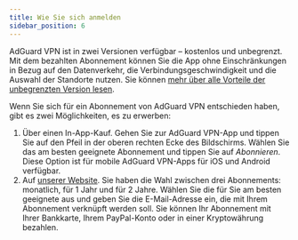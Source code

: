 ```yaml
---
title: Wie Sie sich anmelden
sidebar_position: 6
---
```


AdGuard VPN ist in zwei Versionen verfügbar – kostenlos und unbegrenzt. Mit dem bezahlten Abonnement können Sie die App ohne Einschränkungen in Bezug auf den Datenverkehr, die Verbindungsgeschwindigkeit und die Auswahl der Standorte nutzen. Sie können [mehr über alle Vorteile der unbegrenzten Version lesen](/general/free-vs-unlimited).

Wenn Sie sich für ein Abonnement von AdGuard VPN entschieden haben, gibt es zwei Möglichkeiten, es zu erwerben:

1. Über einen In-App-Kauf. Gehen Sie zur AdGuard VPN-App und tippen Sie auf den Pfeil in der oberen rechten Ecke des Bildschirms. Wählen Sie das am besten geeignete Abonnement und tippen Sie auf *Abonnieren*. Diese Option ist für mobile AdGuard VPN-Apps für iOS und Android verfügbar.
2. Auf [unserer Website](https://adguard-vpn.com/license.html). Sie haben die Wahl zwischen drei Abonnements: monatlich, für 1 Jahr und für 2 Jahre. Wählen Sie die für Sie am besten geeignete aus und geben Sie die E-Mail-Adresse ein, die mit Ihrem Abonnement verknüpft werden soll. Sie können Ihr Abonnement mit Ihrer Bankkarte, Ihrem PayPal-Konto oder in einer Kryptowährung bezahlen.
